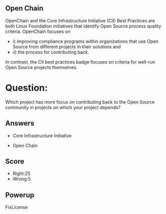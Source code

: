 ## Open Chain
OpenChain and the Core Infrastructure Initiative (CII) Best Practices are both Linux Foundation initiatives
that identify Open Source process quality criteria. OpenChain focuses on
- i) improving compliance programs within organizations that use Open Source from different projects in their solutions and
- ii) the process for contributing back.

In contrast, the CII best practices badge focuses on
criteria for well-run Open Source projects themselves.

# Question:
Which project has more focus on contributing back to the Open Source community
in projects on which your project depends?

## Answers
- Core Infrastructure Initiative
* Open Chain

## Score
- Right:25
- Wrong:5

## Powerup
FixLicense
